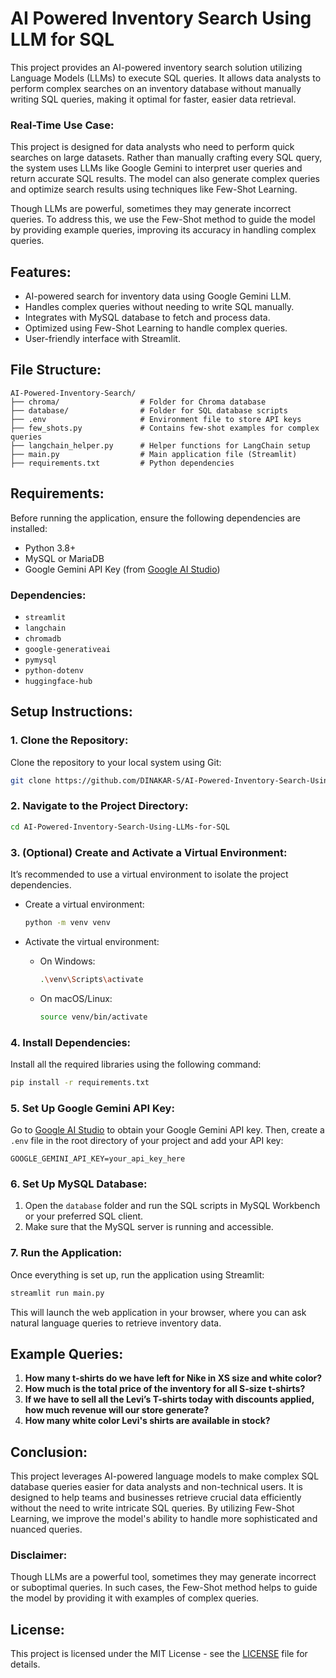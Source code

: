 # AI Powered Inventory Search Using LLM for SQL

This project provides an AI-powered inventory search solution utilizing Language Models (LLMs) to execute SQL queries. It allows data analysts to perform complex searches on an inventory database without manually writing SQL queries, making it optimal for faster, easier data retrieval.

### Real-Time Use Case:
This project is designed for data analysts who need to perform quick searches on large datasets. Rather than manually crafting every SQL query, the system uses LLMs like Google Gemini to interpret user queries and return accurate SQL results. The model can also generate complex queries and optimize search results using techniques like Few-Shot Learning.

Though LLMs are powerful, sometimes they may generate incorrect queries. To address this, we use the Few-Shot method to guide the model by providing example queries, improving its accuracy in handling complex queries.

## Features:
- AI-powered search for inventory data using Google Gemini LLM.
- Handles complex queries without needing to write SQL manually.
- Integrates with MySQL database to fetch and process data.
- Optimized using Few-Shot Learning to handle complex queries.
- User-friendly interface with Streamlit.

## File Structure:
```plaintext
AI-Powered-Inventory-Search/
├── chroma/                  # Folder for Chroma database
├── database/                # Folder for SQL database scripts
├── .env                     # Environment file to store API keys
├── few_shots.py             # Contains few-shot examples for complex queries
├── langchain_helper.py      # Helper functions for LangChain setup
├── main.py                  # Main application file (Streamlit)
├── requirements.txt         # Python dependencies
````

## Requirements:

Before running the application, ensure the following dependencies are installed:

* Python 3.8+
* MySQL or MariaDB
* Google Gemini API Key (from [Google AI Studio](https://aistudio.google.com/app/apikey))

### Dependencies:

* `streamlit`
* `langchain`
* `chromadb`
* `google-generativeai`
* `pymysql`
* `python-dotenv`
* `huggingface-hub`

## Setup Instructions:

### 1. Clone the Repository:

Clone the repository to your local system using Git:

```bash
git clone https://github.com/DINAKAR-S/AI-Powered-Inventory-Search-Using-LLMs-for-SQL.git
```

### 2. Navigate to the Project Directory:

```bash
cd AI-Powered-Inventory-Search-Using-LLMs-for-SQL
```

### 3. (Optional) Create and Activate a Virtual Environment:

It’s recommended to use a virtual environment to isolate the project dependencies.

* Create a virtual environment:

  ```bash
  python -m venv venv
  ```

* Activate the virtual environment:

  * On Windows:

    ```bash
    .\venv\Scripts\activate
    ```
  * On macOS/Linux:

    ```bash
    source venv/bin/activate
    ```

### 4. Install Dependencies:

Install all the required libraries using the following command:

```bash
pip install -r requirements.txt
```

### 5. Set Up Google Gemini API Key:

Go to [Google AI Studio](https://aistudio.google.com/app/apikey) to obtain your Google Gemini API key. Then, create a `.env` file in the root directory of your project and add your API key:

```plaintext
GOOGLE_GEMINI_API_KEY=your_api_key_here
```

### 6. Set Up MySQL Database:

1. Open the `database` folder and run the SQL scripts in MySQL Workbench or your preferred SQL client.
2. Make sure that the MySQL server is running and accessible.

### 7. Run the Application:

Once everything is set up, run the application using Streamlit:

```bash
streamlit run main.py
```

This will launch the web application in your browser, where you can ask natural language queries to retrieve inventory data.

## Example Queries:

1. **How many t-shirts do we have left for Nike in XS size and white color?**
2. **How much is the total price of the inventory for all S-size t-shirts?**
3. **If we have to sell all the Levi’s T-shirts today with discounts applied, how much revenue will our store generate?**
4. **How many white color Levi's shirts are available in stock?**

## Conclusion:

This project leverages AI-powered language models to make complex SQL database queries easier for data analysts and non-technical users. It is designed to help teams and businesses retrieve crucial data efficiently without the need to write intricate SQL queries. By utilizing Few-Shot Learning, we improve the model's ability to handle more sophisticated and nuanced queries.

### Disclaimer:

Though LLMs are a powerful tool, sometimes they may generate incorrect or suboptimal queries. In such cases, the Few-Shot method helps to guide the model by providing it with examples of complex queries.

## License:

This project is licensed under the MIT License - see the [LICENSE](LICENSE) file for details.
